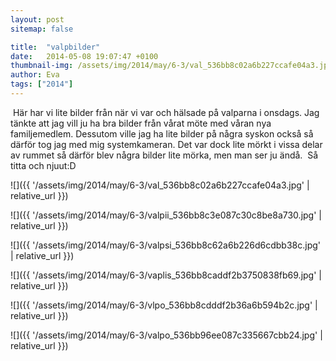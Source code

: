 ```yaml
---
layout: post
sitemap: false

title:  "valpbilder"
date:   2014-05-08 19:07:47 +0100
thumbnail-img: /assets/img/2014/may/6-3/val_536bb8c02a6b227ccafe04a3.jpg
author: Eva
tags: ["2014"]
---
```


 Här har vi lite bilder från när vi var och hälsade på valparna i onsdags. Jag tänkte att jag vill ju ha bra bilder från vårat möte med våran nya familjemedlem. Dessutom ville jag ha lite bilder på några syskon också så därför tog jag med mig systemkameran. Det var dock lite mörkt i vissa delar av rummet så därför blev några bilder lite mörka, men man ser ju ändå.  Så titta och njuut:D

![]({{ '/assets/img/2014/may/6-3/val_536bb8c02a6b227ccafe04a3.jpg'  | relative_url }})

![]({{ '/assets/img/2014/may/6-3/valpii_536bb8c3e087c30c8be8a730.jpg'  | relative_url }})

![]({{ '/assets/img/2014/may/6-3/valpsi_536bb8c62a6b226d6cdbb38c.jpg'  | relative_url }})

![]({{ '/assets/img/2014/may/6-3/vaplis_536bb8caddf2b3750838fb69.jpg'  | relative_url }})

![]({{ '/assets/img/2014/may/6-3/vlpo_536bb8cdddf2b36a6b594b2c.jpg'  | relative_url }})

![]({{ '/assets/img/2014/may/6-3/valpo_536bb96ee087c335667cbb24.jpg'  | relative_url }})

